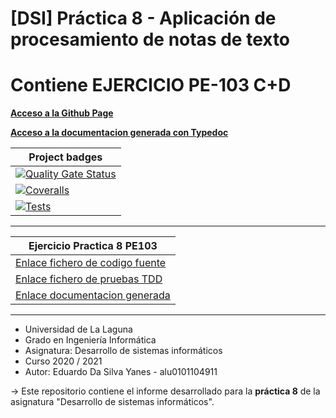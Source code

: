 # [DSI] Práctica 8 - Aplicación de procesamiento de notas de texto
# Contiene EJERCICIO PE-103 C+D

**[Acceso a la Github Page](https://ull-esit-inf-dsi-2021.github.io/ull-esit-inf-dsi-20-21-prct08-filesystem-notes-app-EduardoSY/)**

**[Acceso a la documentacion generada con Typedoc]()**

| **Project badges**|
| --- |
| [![Quality Gate Status](https://sonarcloud.io/api/project_badges/measure?project=ULL-ESIT-INF-DSI-2021_ull-esit-inf-dsi-20-21-prct08-filesystem-notes-app-EduardoSY&metric=alert_status)](https://sonarcloud.io/dashboard?id=ULL-ESIT-INF-DSI-2021_ull-esit-inf-dsi-20-21-prct08-filesystem-notes-app-EduardoSY) |
| [![Coveralls](https://github.com/ULL-ESIT-INF-DSI-2021/ull-esit-inf-dsi-20-21-prct08-filesystem-notes-app-EduardoSY/actions/workflows/coveralls.yml/badge.svg)](https://github.com/ULL-ESIT-INF-DSI-2021/ull-esit-inf-dsi-20-21-prct08-filesystem-notes-app-EduardoSY/actions/workflows/coveralls.yml) |
| [![Tests](https://github.com/ULL-ESIT-INF-DSI-2021/ull-esit-inf-dsi-20-21-prct08-filesystem-notes-app-EduardoSY/actions/workflows/node.js.yml/badge.svg)](https://github.com/ULL-ESIT-INF-DSI-2021/ull-esit-inf-dsi-20-21-prct08-filesystem-notes-app-EduardoSY/actions/workflows/node.js.yml) |


***

| **Ejercicio Practica 8 PE103** |
| --- |
| [Enlace fichero de codigo fuente]() |
| [Enlace fichero de pruebas TDD]() |
| [Enlace documentacion generada]() |

***

* Universidad de La Laguna
* Grado en Ingeniería Informática
* Asignatura: Desarrollo de sistemas informáticos
* Curso 2020 / 2021
* Autor: Eduardo Da Silva Yanes - alu0101104911

-> Este repositorio contiene el informe desarrollado para la **práctica 8** de la asignatura "Desarrollo de sistemas informáticos".